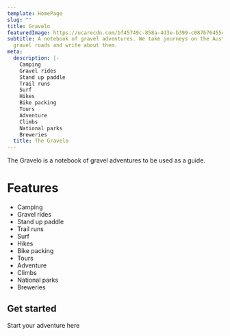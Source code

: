 ```yaml
---
template: HomePage
slug: ""
title: Gravelo
featuredImage: https://ucarecdn.com/bf45749c-858a-4d3e-b399-c087b76455ce/
subtitle: A notebook of gravel adventures. We take journeys on the Australian
  gravel roads and write about them.
meta:
  description: |-
    Camping
    Gravel rides
    Stand up paddle
    Trail runs
    Surf
    Hikes
    Bike packing
    Tours
    Adventure
    Climbs
    National parks
    Breweries
  title: The Gravelo
---
```

The Gravelo is a notebook of gravel adventures to be used as a guide.

# Features

* Camping
* Gravel rides
* Stand up paddle
* Trail runs
* Surf
* Hikes
* Bike packing
* Tours
* Adventure
* Climbs
* National parks
* Breweries

## Get started

Start your adventure here[](https://www.netlifycms.org/docs/)